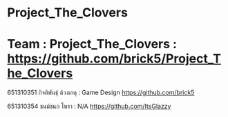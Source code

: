 # Project_The_Clovers
# Team : Project_The_Clovers : https://github.com/brick5/Project_The_Clovers

651310351 กิจติพันธุ์ ด้วงเกตุ : Game Design 
https://github.com/brick5

651310354 ชนม์ชนก โหรา : N/A
https://github.com/ItsGlazzy
